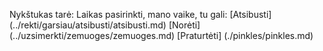 Nykštukas tarė:
Laikas pasirinkti, mano vaike, tu gali:
[Atsibusti] (../rekti/garsiau/atsibusti/atsibusti.md)
[Norėti] (../uzsimerkti/zemuoges/zemuoges.md)
[Praturtėti] (./pinkles/pinkles.md)